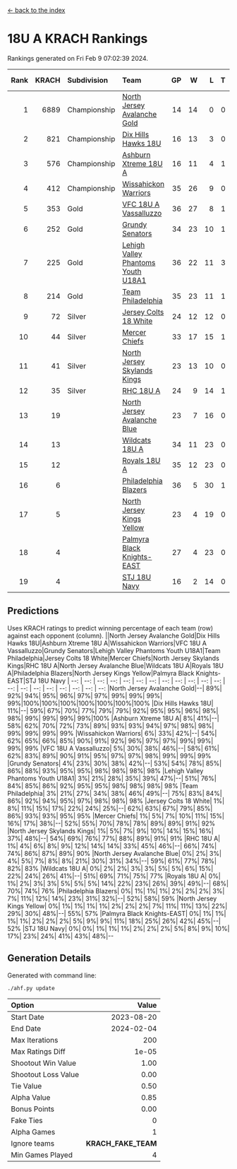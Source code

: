 [<- back to the index](readme.md)
# 18U A KRACH Rankings
Rankings generated on Fri Feb  9 07:02:39 2024.

Rank|KRACH|Subdivision|Team|GP|W|L|T|OTW|OTL|SoS|Exp Wins|Win Diff
---:|---:|:---|:---|---:|---:|---:|---:|---:|---:|---:|---:|---:
1|6889|Championship|[North Jersey Avalanche Gold](https://gamesheetstats.com/seasons/3659/teams/140737/schedule)|14|14|0|0|0|0|87|14.8|-0.0
2|821|Championship|[Dix Hills Hawks 18U](https://gamesheetstats.com/seasons/3659/teams/140731/schedule)|16|13|3|0|1|0|557|13.9|0.0
3|576|Championship|[Ashburn Xtreme 18U A](https://gamesheetstats.com/seasons/3659/teams/140730/schedule)|16|11|4|1|1|0|260|12.4|0.0
4|412|Championship|[Wissahickon Warriors](https://gamesheetstats.com/seasons/3659/teams/140748/schedule)|35|26|9|0|0|1|205|26.9|0.0
5|353|Gold|[VFC 18U A Vassalluzzo](https://gamesheetstats.com/seasons/3659/teams/140746/schedule)|36|27|8|1|2|2|154|28.4|0.0
6|252|Gold|[Grundy Senators](https://gamesheetstats.com/seasons/3659/teams/140732/schedule)|34|23|10|1|1|0|188|24.4|0.0
7|225|Gold|[Lehigh Valley Phantoms Youth U18A1](https://gamesheetstats.com/seasons/3659/teams/140734/schedule)|36|22|11|3|1|0|196|24.4|0.0
8|214|Gold|[Team Philadelphia](https://gamesheetstats.com/seasons/3659/teams/140745/schedule)|35|23|11|1|0|0|197|24.4|0.0
9|72|Silver|[Jersey Colts 18 White](https://gamesheetstats.com/seasons/3659/teams/140733/schedule)|24|12|12|0|0|2|946|12.9|0.0
10|44|Silver|[Mercer Chiefs](https://gamesheetstats.com/seasons/3659/teams/140735/schedule)|33|17|15|1|1|1|489|18.4|0.0
11|41|Silver|[North Jersey Skylands Kings](https://gamesheetstats.com/seasons/3659/teams/140739/schedule)|23|13|10|0|1|1|946|13.9|0.0
12|35|Silver|[RHC 18U A](https://gamesheetstats.com/seasons/3659/teams/140742/schedule)|24|9|14|1|0|2|177|10.4|0.0
13|19||[North Jersey Avalanche Blue](https://gamesheetstats.com/seasons/3659/teams/140736/schedule)|23|7|16|0|0|1|158|7.9|0.0
14|13||[Wildcats 18U A](https://gamesheetstats.com/seasons/3659/teams/140747/schedule)|34|11|23|0|3|1|661|11.9|0.0
15|12||[Royals 18U A](https://gamesheetstats.com/seasons/3659/teams/140743/schedule)|35|12|23|0|1|1|129|12.9|0.0
16|6||[Philadelphia Blazers](https://gamesheetstats.com/seasons/3659/teams/140741/schedule)|36|5|30|1|0|3|178|6.4|0.0
17|5||[North Jersey Kings Yellow](https://gamesheetstats.com/seasons/3659/teams/140738/schedule)|23|4|19|0|1|0|641|4.9|0.0
18|4||[Palmyra Black Knights-EAST](https://gamesheetstats.com/seasons/3659/teams/140740/schedule)|27|4|23|0|2|0|158|4.9|0.0
19|4||[STJ 18U Navy](https://gamesheetstats.com/seasons/3659/teams/140744/schedule)|16|2|14|0|0|0|139|2.9|0.0

## Predictions
Uses KRACH ratings to predict winning percentage of each team (row) against each opponent (column).
||North Jersey Avalanche Gold|Dix Hills Hawks 18U|Ashburn Xtreme 18U A|Wissahickon Warriors|VFC 18U A Vassalluzzo|Grundy Senators|Lehigh Valley Phantoms Youth U18A1|Team Philadelphia|Jersey Colts 18 White|Mercer Chiefs|North Jersey Skylands Kings|RHC 18U A|North Jersey Avalanche Blue|Wildcats 18U A|Royals 18U A|Philadelphia Blazers|North Jersey Kings Yellow|Palmyra Black Knights-EAST|STJ 18U Navy
| --: | --: | --: | --: | --: | --: | --: | --: | --: | --: | --: | --: | --: | --: | --: | --: | --: | --: | --: | --: 
|North Jersey Avalanche Gold|--| 89%| 92%| 94%| 95%| 96%| 97%| 97%| 99%| 99%| 99%| 99%|100%|100%|100%|100%|100%|100%|100%
|Dix Hills Hawks 18U| 11%|--| 59%| 67%| 70%| 77%| 79%| 79%| 92%| 95%| 95%| 96%| 98%| 98%| 99%| 99%| 99%| 99%|100%
|Ashburn Xtreme 18U A|  8%| 41%|--| 58%| 62%| 70%| 72%| 73%| 89%| 93%| 93%| 94%| 97%| 98%| 98%| 99%| 99%| 99%| 99%
|Wissahickon Warriors|  6%| 33%| 42%|--| 54%| 62%| 65%| 66%| 85%| 90%| 91%| 92%| 96%| 97%| 97%| 99%| 99%| 99%| 99%
|VFC 18U A Vassalluzzo|  5%| 30%| 38%| 46%|--| 58%| 61%| 62%| 83%| 89%| 90%| 91%| 95%| 97%| 97%| 98%| 99%| 99%| 99%
|Grundy Senators|  4%| 23%| 30%| 38%| 42%|--| 53%| 54%| 78%| 85%| 86%| 88%| 93%| 95%| 95%| 98%| 98%| 98%| 98%
|Lehigh Valley Phantoms Youth U18A1|  3%| 21%| 28%| 35%| 39%| 47%|--| 51%| 76%| 84%| 85%| 86%| 92%| 95%| 95%| 98%| 98%| 98%| 98%
|Team Philadelphia|  3%| 21%| 27%| 34%| 38%| 46%| 49%|--| 75%| 83%| 84%| 86%| 92%| 94%| 95%| 97%| 98%| 98%| 98%
|Jersey Colts 18 White|  1%|  8%| 11%| 15%| 17%| 22%| 24%| 25%|--| 62%| 63%| 67%| 79%| 85%| 86%| 93%| 93%| 95%| 95%
|Mercer Chiefs|  1%|  5%|  7%| 10%| 11%| 15%| 16%| 17%| 38%|--| 52%| 55%| 70%| 78%| 78%| 89%| 89%| 91%| 92%
|North Jersey Skylands Kings|  1%|  5%|  7%|  9%| 10%| 14%| 15%| 16%| 37%| 48%|--| 54%| 69%| 76%| 77%| 88%| 89%| 91%| 91%
|RHC 18U A|  1%|  4%|  6%|  8%|  9%| 12%| 14%| 14%| 33%| 45%| 46%|--| 66%| 74%| 74%| 86%| 87%| 89%| 90%
|North Jersey Avalanche Blue|  0%|  2%|  3%|  4%|  5%|  7%|  8%|  8%| 21%| 30%| 31%| 34%|--| 59%| 61%| 77%| 78%| 82%| 83%
|Wildcats 18U A|  0%|  2%|  2%|  3%|  3%|  5%|  5%|  6%| 15%| 22%| 24%| 26%| 41%|--| 51%| 69%| 71%| 75%| 77%
|Royals 18U A|  0%|  1%|  2%|  3%|  3%|  5%|  5%|  5%| 14%| 22%| 23%| 26%| 39%| 49%|--| 68%| 70%| 74%| 76%
|Philadelphia Blazers|  0%|  1%|  1%|  1%|  2%|  2%|  2%|  3%|  7%| 11%| 12%| 14%| 23%| 31%| 32%|--| 52%| 58%| 59%
|North Jersey Kings Yellow|  0%|  1%|  1%|  1%|  1%|  2%|  2%|  2%|  7%| 11%| 11%| 13%| 22%| 29%| 30%| 48%|--| 55%| 57%
|Palmyra Black Knights-EAST|  0%|  1%|  1%|  1%|  1%|  2%|  2%|  2%|  5%|  9%|  9%| 11%| 18%| 25%| 26%| 42%| 45%|--| 52%
|STJ 18U Navy|  0%|  0%|  1%|  1%|  1%|  2%|  2%|  2%|  5%|  8%|  9%| 10%| 17%| 23%| 24%| 41%| 43%| 48%|--

## Generation Details

Generated with command line:
```
./ahf.py update
```

| Option | Value |
| :----- | ----: |
| Start Date | 2023-08-20 |
| End Date | 2024-02-04 |
| Max Iterations | 200 |
| Max Ratings Diff | 1e-05 |
| Shootout Win Value | 1.00 |
| Shootout Loss Value | 0.00 |
| Tie Value | 0.50 |
| Alpha Value | 0.85 |
| Bonus Points | 0.00 |
| Fake Ties | 0 |
| Alpha Games | 1 |
| Ignore teams | __KRACH_FAKE_TEAM__ |
| Min Games Played | 4 |

